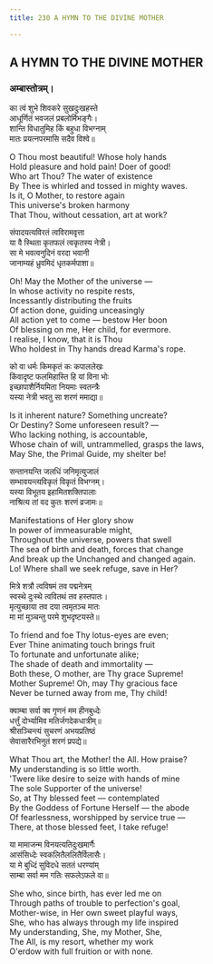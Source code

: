 ```yaml
---
title: 230 A HYMN TO THE DIVINE MOTHER

---
```

  

## A HYMN TO THE DIVINE MOTHER

### अम्बास्तोत्रम्।

का त्वं शुभे शिवकरे सुखदुःखहस्ते  
आधूर्णितं भवजलं प्रबलोर्मिभङ्गैः।  
शान्ति विधातुमिह किं बहुधा विभग्नाम्  
मातः प्रयत्नपरमासि सदैव विश्वे॥

O Thou most beautiful! Whose holy hands  
Hold pleasure and hold pain! Doer of good!  
Who art Thou? The water of existence  
By Thee is whirled and tossed in mighty waves.  
Is it, O Mother, to restore again  
This universe's broken harmony  
That Thou, without cessation, art at work?

संपादयत्यविरतं त्वविरामवृत्ता  
या वै स्थिता कृतफलं त्वकृतस्य नेत्री।  
सा मे भवत्वनुदिनं वरदा भवानी  
जानाम्यहं ध्रुवमिदं धृतकर्मपाशा॥

Oh! May the Mother of the universe —  
In whose activity no respite rests,  
Incessantly distributing the fruits  
Of action done, guiding unceasingly  
All action yet to come — bestow Her boon  
Of blessing on me, Her child, for evermore.  
I realise, I know, that it is Thou  
Who holdest in Thy hands dread Karma's rope.

को वा धर्मः किमकृतं कः कपाललेखः  
किंवादृष्ट फलमिहास्ति हि यां विना भोः  
इच्छापाशैर्नियमिता नियमाः स्वतन्त्रैः  
यस्या नेत्री भवतु सा शरणं ममाद्या॥

Is it inherent nature? Something uncreate?  
Or Destiny? Some unforeseen result? —  
Who lacking nothing, is accountable,  
Whose chain of will, untrammelled, grasps the laws,  
May She, the Primal Guide, my shelter be!

सन्तानयन्ति जलधिं जनिमृत्युजालं  
सम्भावयन्त्यविकृतं विकृतं विभग्नम्।  
यस्या विभूतय इहामितशक्तिपालाः  
नाश्रित्य तां वद कुतः शरणं व्रजामः॥

Manifestations of Her glory show  
In power of immeasurable might,  
Throughout the universe, powers that swell  
The sea of birth and death, forces that change  
And break up the Unchanged and changed again.  
Lo! Where shall we seek refuge, save in Her?

मित्रे शत्रौ त्वविषमं तव पद्मनेत्रम्  
स्वस्थे दुःस्थे त्ववितथं तव हस्तपातः।  
मृत्युच्छाया तव दया त्वमृतञ्च मातः  
मा मां मुञ्चन्तु परमे शुभदृष्टयस्ते॥

To friend and foe Thy lotus-eyes are even;  
Ever Thine animating touch brings fruit  
To fortunate and unfortunate alike;  
The shade of death and immortality —  
Both these, O mother, are Thy grace Supreme!  
Mother Supreme! Oh, may Thy gracious face  
Never be turned away from me, Thy child!

क्वाम्बा सर्वा क्व गृणनं मम हीनबुध्देः  
धर्त्तुं दोर्भ्यामिव मतिर्जगदेकधात्रीम्॥  
श्रीसञ्चिन्त्यं सुचरणं अभयप्रतिष्ठं  
सेवासारैरभिनुतं शरणं प्रपद्ये॥

What Thou art, the Mother! the All. How praise?  
My understanding is so little worth.  
'Twere like desire to seize with hands of mine  
The sole Supporter of the universe!  
So, at Thy blessed feet — contemplated  
By the Goddess of Fortune Herself — the abode  
Of fearlessness, worshipped by service true —  
There, at those blessed feet, I take refuge!

या मामाजन्म विनयत्यतिदुःखमार्गैः  
आसंसिध्देः स्वकलितैललितैर्विलासैः।  
या मे बुध्दिं सुविदधे सततं धरण्यांम्  
साम्बा सर्वा मम गतिः सफलेऽफले वा॥

She who, since birth, has ever led me on  
Through paths of trouble to perfection's goal,  
Mother-wise, in Her own sweet playful ways,  
She, who has always through my life inspired  
My understanding, She, my Mother, She,  
The All, is my resort, whether my work  
O'erdow with full fruition or with none.